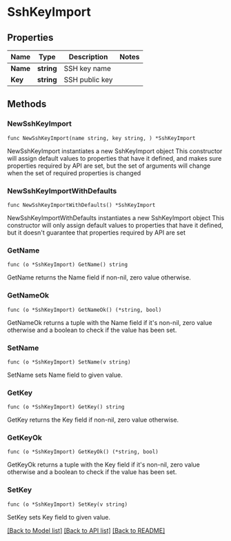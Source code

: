 # SshKeyImport

## Properties

Name | Type | Description | Notes
------------ | ------------- | ------------- | -------------
**Name** | **string** | SSH key name | 
**Key** | **string** | SSH public key | 

## Methods

### NewSshKeyImport

`func NewSshKeyImport(name string, key string, ) *SshKeyImport`

NewSshKeyImport instantiates a new SshKeyImport object
This constructor will assign default values to properties that have it defined,
and makes sure properties required by API are set, but the set of arguments
will change when the set of required properties is changed

### NewSshKeyImportWithDefaults

`func NewSshKeyImportWithDefaults() *SshKeyImport`

NewSshKeyImportWithDefaults instantiates a new SshKeyImport object
This constructor will only assign default values to properties that have it defined,
but it doesn't guarantee that properties required by API are set

### GetName

`func (o *SshKeyImport) GetName() string`

GetName returns the Name field if non-nil, zero value otherwise.

### GetNameOk

`func (o *SshKeyImport) GetNameOk() (*string, bool)`

GetNameOk returns a tuple with the Name field if it's non-nil, zero value otherwise
and a boolean to check if the value has been set.

### SetName

`func (o *SshKeyImport) SetName(v string)`

SetName sets Name field to given value.


### GetKey

`func (o *SshKeyImport) GetKey() string`

GetKey returns the Key field if non-nil, zero value otherwise.

### GetKeyOk

`func (o *SshKeyImport) GetKeyOk() (*string, bool)`

GetKeyOk returns a tuple with the Key field if it's non-nil, zero value otherwise
and a boolean to check if the value has been set.

### SetKey

`func (o *SshKeyImport) SetKey(v string)`

SetKey sets Key field to given value.



[[Back to Model list]](../README.md#documentation-for-models) [[Back to API list]](../README.md#documentation-for-api-endpoints) [[Back to README]](../README.md)


